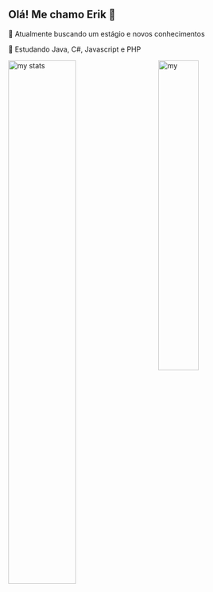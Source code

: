 ## Olá! Me chamo Erik 👋

🔭 Atualmente  buscando um estágio e novos conhecimentos

🌱 Estudando Java, C#, Javascript e PHP

<img align="left" alt="my stats" width="52%" src="https://github-readme-stats.vercel.app/api?username=makzs&show_icons=true&theme=tokyonight">

<img align="right" alt="my " width="40%" src="https://github-readme-stats.vercel.app/api/top-langs/?username=makzs&layout=compact&theme=tokyonight">

<!--
**makzs/makzs** is a ✨ _special_ ✨ repository because its `README.md` (this file) appears on your GitHub profile.

Here are some ideas to get you started:

- 🔭 I’m currently working on ...
- 🌱 I’m currently learning ...
- 👯 I’m looking to collaborate on ...
- 🤔 I’m looking for help with ...
- 💬 Ask me about ...
- 📫 How to reach me: ...
- 😄 Pronouns: ...
- ⚡ Fun fact: ...
-->
